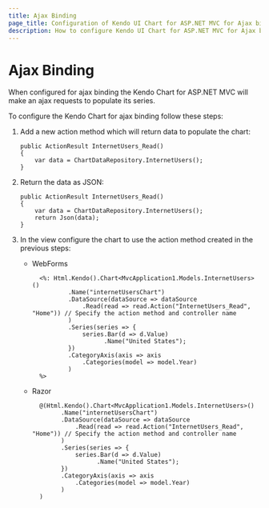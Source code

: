 ```yaml
---
title: Ajax Binding
page_title: Configuration of Kendo UI Chart for ASP.NET MVC for Ajax binding
description: How to configure Kendo UI Chart for ASP.NET MVC for Ajax binding in quick steps.
---
```


# Ajax Binding

When configured for ajax binding the Kendo Chart for ASP.NET MVC will make an ajax requests to populate its series.

To configure the Kendo Chart for ajax binding follow these steps:

1.  Add a new action method which will return data to populate the chart:

        public ActionResult InternetUsers_Read()
        {
            var data = ChartDataRepository.InternetUsers();
        }

2.  Return the data as JSON:

        public ActionResult InternetUsers_Read()
        {
            var data = ChartDataRepository.InternetUsers();
            return Json(data);
        }

3.  In the view configure the chart to use the action method created in the previous steps:
    - WebForms

            <%: Html.Kendo().Chart<MvcApplication1.Models.InternetUsers>()
                    .Name("internetUsersChart")
                    .DataSource(dataSource => dataSource
                        .Read(read => read.Action("InternetUsers_Read", "Home")) // Specify the action method and controller name
                    )
                    .Series(series => {
                        series.Bar(d => d.Value)
                              .Name("United States");
                    })
                    .CategoryAxis(axis => axis
                        .Categories(model => model.Year)
                    )
            %>
    - Razor

            @(Html.Kendo().Chart<MvcApplication1.Models.InternetUsers>()
                  .Name("internetUsersChart")
                  .DataSource(dataSource => dataSource
                      .Read(read => read.Action("InternetUsers_Read", "Home")) // Specify the action method and controller name
                  )
                  .Series(series => {
                      series.Bar(d => d.Value)
                            .Name("United States");
                  })
                  .CategoryAxis(axis => axis
                      .Categories(model => model.Year)
                  )
            )

